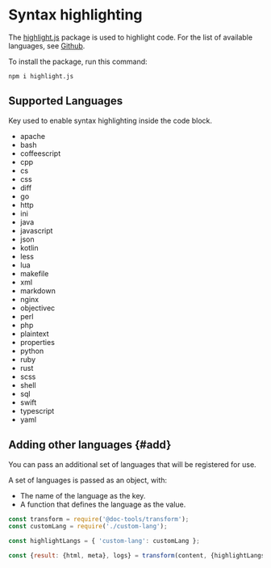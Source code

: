 # Syntax highlighting

The [highlight.js](https://www.npmjs.com/package/highlight.js) package is used to highlight code. For the list of available languages, see [Github](https://github.com/highlightjs/highlight.js/tree/master/src/languages).

To install the package, run this command:

```shell
npm i highlight.js
```

## Supported Languages

Key used to enable syntax highlighting inside the code block.

* apache
* bash
* coffeescript
* cpp
* cs
* css
* diff
* go
* http
* ini
* java
* javascript
* json
* kotlin
* less
* lua
* makefile
* xml
* markdown
* nginx
* objectivec
* perl
* php
* plaintext
* properties
* python
* ruby
* rust
* scss
* shell
* sql
* swift
* typescript
* yaml

## Adding other languages {#add}

You can pass an additional set of languages that will be registered for use.

A set of languages is passed as an object, with:

* The name of the language as the key.
* A function that defines the language as the value.

```javascript
const transform = require('@doc-tools/transform');
const customLang = require('./custom-lang');

const highlightLangs = { 'custom-lang': customLang };

const {result: {html, meta}, logs} = transform(content, {highlightLangs});
```
